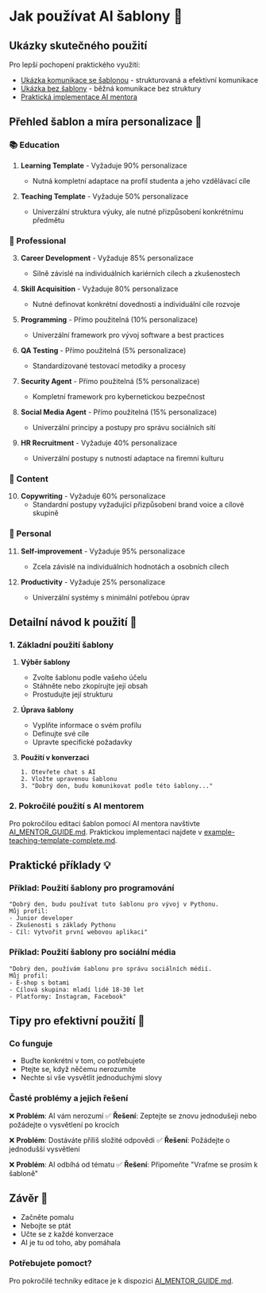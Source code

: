 # Jak používat AI šablony 📘

## Ukázky skutečného použití

Pro lepší pochopení praktického využití:
- [Ukázka komunikace se šablonou](./comparision/with-template.md) - strukturovaná a efektivní komunikace
- [Ukázka bez šablony](./comparision/without-template.md) - běžná komunikace bez struktury
- [Praktická implementace AI mentora](./example/example-teaching-template-complete.md)

## Přehled šablon a míra personalizace 📑

### 📚 Education
1. **Learning Template** - Vyžaduje 90% personalizace
   - Nutná kompletní adaptace na profil studenta a jeho vzdělávací cíle

2. **Teaching Template** - Vyžaduje 50% personalizace
   - Univerzální struktura výuky, ale nutné přizpůsobení konkrétnímu předmětu

### 💼 Professional
3. **Career Development** - Vyžaduje 85% personalizace
   - Silně závislé na individuálních kariérních cílech a zkušenostech

4. **Skill Acquisition** - Vyžaduje 80% personalizace
   - Nutné definovat konkrétní dovednosti a individuální cíle rozvoje

5. **Programming** - Přímo použitelná (10% personalizace)
   - Univerzální framework pro vývoj software a best practices

6. **QA Testing** - Přímo použitelná (5% personalizace)
   - Standardizované testovací metodiky a procesy

7. **Security Agent** - Přímo použitelná (5% personalizace)
   - Kompletní framework pro kybernetickou bezpečnost

8. **Social Media Agent** - Přímo použitelná (15% personalizace)
   - Univerzální principy a postupy pro správu sociálních sítí

9. **HR Recruitment** - Vyžaduje 40% personalizace
   - Univerzální postupy s nutností adaptace na firemní kulturu

### 📝 Content
10. **Copywriting** - Vyžaduje 60% personalizace
    - Standardní postupy vyžadující přizpůsobení brand voice a cílové skupině

### 🎯 Personal
11. **Self-improvement** - Vyžaduje 95% personalizace
    - Zcela závislé na individuálních hodnotách a osobních cílech

12. **Productivity** - Vyžaduje 25% personalizace
    - Univerzální systémy s minimální potřebou úprav

## Detailní návod k použití 📝

### 1. Základní použití šablony
1. **Výběr šablony**
   - Zvolte šablonu podle vašeho účelu
   - Stáhněte nebo zkopírujte její obsah
   - Prostudujte její strukturu

2. **Úprava šablony**
   - Vyplňte informace o svém profilu
   - Definujte své cíle
   - Upravte specifické požadavky

3. **Použití v konverzaci**
   ```
   1. Otevřete chat s AI
   2. Vložte upravenou šablonu
   3. "Dobrý den, budu komunikovat podle této šablony..."
   ```

### 2. Pokročilé použití s AI mentorem
Pro pokročilou editaci šablon pomocí AI mentora navštivte [AI_MENTOR_GUIDE.md](./AI_MENTOR_GUIDE.md). Praktickou implementaci najdete v [example-teaching-template-complete.md](./example/example-teaching-template-complete.md).

## Praktické příklady 💡

### Příklad: Použití šablony pro programování
```
"Dobrý den, budu používat tuto šablonu pro vývoj v Pythonu.
Můj profil:
- Junior developer
- Zkušenosti s základy Pythonu
- Cíl: Vytvořit první webovou aplikaci"
```

### Příklad: Použití šablony pro sociální média
```
"Dobrý den, používám šablonu pro správu sociálních médií.
Můj profil:
- E-shop s botami
- Cílová skupina: mladí lidé 18-30 let
- Platformy: Instagram, Facebook"
```

## Tipy pro efektivní použití 🎯

### Co funguje
- Buďte konkrétní v tom, co potřebujete
- Ptejte se, když něčemu nerozumíte
- Nechte si vše vysvětlit jednoduchými slovy

### Časté problémy a jejich řešení
❌ **Problém**: AI vám nerozumí
✅ **Řešení**: Zeptejte se znovu jednodušeji nebo požádejte o vysvětlení po krocích

❌ **Problém**: Dostáváte příliš složité odpovědi
✅ **Řešení**: Požádejte o jednodušší vysvětlení

❌ **Problém**: AI odbíhá od tématu
✅ **Řešení**: Připomeňte "Vraťme se prosím k šabloně"

## Závěr 🎯
- Začněte pomalu
- Nebojte se ptát
- Učte se z každé konverzace
- AI je tu od toho, aby pomáhala

### Potřebujete pomoct?
Pro pokročilé techniky editace je k dispozici [AI_MENTOR_GUIDE.md](./AI_MENTOR_GUIDE.md).
